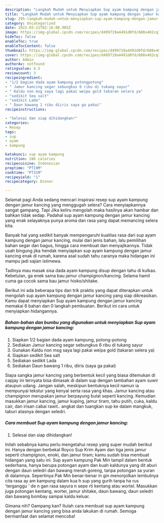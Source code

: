 ```yaml
---
description: "Langkah Mudah untuk Menyiapkan Sup ayam kampung dengan jamur kancing yang Lezat Sekali, Buat Buka Puasa Bisa Manjain Lidah"
title: "Langkah Mudah untuk Menyiapkan Sup ayam kampung dengan jamur kancing yang Lezat Sekali, Buat Buka Puasa Bisa Manjain Lidah"
slug: 295-langkah-mudah-untuk-menyiapkan-sup-ayam-kampung-dengan-jamur-kancing-yang-lezat-sekali-buat-buka-puasa-bisa-manjain-lidah
category: Uncategorized
date: 2022-03-21T02:16:00.905Z
image: https://img-global.cpcdn.com/recipes/d499719a4491d0fd/680x482cq70/sup-ayam-kampung-dengan-jamur-kancing-foto-resep-utama.jpg
hideToc: false
enableToc: true
enableTocContent: false
thumbnail: https://img-global.cpcdn.com/recipes/d499719a4491d0fd/680x482cq70/sup-ayam-kampung-dengan-jamur-kancing-foto-resep-utama.jpg
cover: https://img-global.cpcdn.com/recipes/d499719a4491d0fd/680x482cq70/sup-ayam-kampung-dengan-jamur-kancing-foto-resep-utama.jpg
author: Admin
authorAv: notfound
ratingvalue: 4.5
reviewcount: 3
recipeingredient:
- "1/2 bagian dada ayam kampung potongpotong"
- " Jamur kancing segar sebungkus 6 ribu di tukang sayur"
- " Kaldu non msg saya lagi pakai weipa gold takaran selera ya"
- "sedikit Sea salt"
- "sedikit Lada"
- " Daun bawang 1 ribu diiris saya ga pakai"
recipeinstructions:

- "Selesai dan siap dihidangkan!"
categories:
- Resep
tags:
- sup
- ayam
- kampung

katakunci: sup ayam kampung 
nutrition: 286 calories
recipecuisine: Indonesian
preptime: "PT19M"
cooktime: "PT31M"
recipeyield: "1"
recipecategory: Dinner

---
```



Selamat pagi Anda sedang mencari inspirasi resep sup ayam kampung dengan jamur kancing yang menggugah selera? Cara menyiapkannya sangat gampang. Tapi Jika keliru mengolah maka hasilnya akan hambar dan bahkan tidak sedap. Padahal sup ayam kampung dengan jamur kancing yang enak selayaknya punya aroma dan rasa yang dapat memancing selera kita.


Banyak hal yang sedikit banyak mempengaruhi kualitas rasa dari sup ayam kampung dengan jamur kancing, mulai dari jenis bahan, lalu pemilihan bahan segar dan bagus, hingga cara membuat dan menyajikannya. Tidak usah bingung jika hendak menyiapkan sup ayam kampung dengan jamur kancing enak di rumah, karena asal sudah tahu caranya maka hidangan ini mampu jadi sajian istimewa.

Tadinya mau masak sisa dada ayam kampung disup dengan tahu di kulkas. Kebetulan, ga enek sama bau jamur champignon/kancing. Selama hamil cuma ga cocok sama bau jamur hioko/shitake.


Berikut ini ada beberapa tips dan trik praktis yang dapat diterapkan untuk mengolah sup ayam kampung dengan jamur kancing yang siap dikreasikan. Kamu dapat menyiapkan Sup ayam kampung dengan jamur kancing memakai 6 bahan dan 0 langkah pembuatan. Berikut ini cara untuk menyiapkan hidangannya.

<!--inarticleads1-->

##### Bahan-bahan dan bumbu yang digunakan untuk menyiapkan Sup ayam kampung dengan jamur kancing:

1. Siapkan 1/2 bagian dada ayam kampung, potong-potong
1. Sediakan  Jamur kancing segar sebungkus 6 ribu di tukang sayur
1. Gunakan  Kaldu non msg saya lagi pakai weipa gold (takaran selera ya)
1. Siapkan sedikit Sea salt
1. Sediakan sedikit Lada
1. Sediakan  Daun bawang 1 ribu, diiris (saya ga pakai)


Siapa sangka jamur kancing yang berbentuk kecil yang biasa ditemukan di capjay ini ternyata bisa dimasak di dalam sup dengan tambahan ayam suwir ataupun udang. Jangan salah, meskipun bentuknya kecil namun ia mempunyai tekstur yang kenyal serta rasa yang khas. Jamur kancing atau champignon merupakan jamur berpayung bulat seperti kancing. Kemudian masukkan jamur kancing, jamur kuping, jamur tiram, tahu putih, cuka, kaldu cair, dan irisan cabai rawit.. angkat dan tuangkan sup ke dalam mangkuk, taburi atasnya dengan seledri. 

<!--inarticleads2-->

##### Cara membuat Sup ayam kampung dengan jamur kancing:


1. Selesai dan siap dihidangkan!

Inilah sebabnya kamu perlu mengetahui resep yang super mudah berikut ini. Hanya dengan berbekal Royco Sup Krim Ayam dan tiga jenis jamur seperti champignon, enoki, dan jamur tiram; kamu sudah bisa membuat hidangan yang satu ini. Sup ayam kampung Pak Min tampil dalam bentuk sederhana, hanya berupa potongan ayam dan kuah kaldunya yang dit aburi dengan daun seledri dan bawang merah goreng, tanpa potongan sa yuran di dalamnya. Sepertinya Pak Min benar-benar in gin menonjolkan lembutnya cita rasa ay am kampung dalam kua h sup yang gurih tanpa ha rus &#39;terganggu &#39; de n gan rasa sayura n sepe rti kentang atau wortel. Masukkan juga potongan kentang, worter, jamur shitake, daun bawang, daun seledri dan bawang bombay sampai kaldu keluar. 

Gimana nih? Gampang kan? Itulah cara membuat sup ayam kampung dengan jamur kancing yang bisa anda lakukan di rumah. Semoga bermanfaat dan selamat mencoba!
